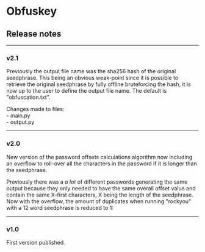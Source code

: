 # Obfuskey

## Release notes

***

### v2.1
Previously the output file name was the sha256 hash of the original seedphrase. This being an obvious weak-point since it is possible to retrieve the original seedphrase by fully offline bruteforcing the hash, it is now up to the user to define the output file name. The default is "obfuscation.txt".

Changes made to files:  
    - main.py  
    - output.py  

***

### v2.0
New version of the password offsets calculations algorithm now including an overflow to roll-over all the characters in the password if it is longer than the seedphrase.

Previously there was a *a lot* of different passwords generating the same output because they only needed to have the same overall offset value and contain the same X-first characters, X being the length of the seedphrase. Now with the overflow, the amount of duplicates when running "rockyou" with a 12 word seedphrase is reduced to 1: <!insert duplicates>

***

### v1.0
First version published.
